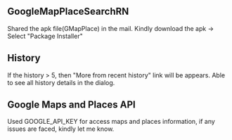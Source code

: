 ## GoogleMapPlaceSearchRN

Shared the apk file(GMapPlace) in the mail. Kindly download the apk -> Select "Package Installer"

## History
If the history > 5, then "More from recent history" link will be appears.
Able to see all history details in the dialog.

## Google Maps and  Places API
Used GOOGLE_API_KEY for access maps and places information, if any issues are faced, kindly let me know.